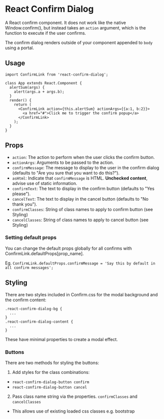 # React Confirm Dialog
A React confirm component. It does not work like the native Window.confirm(), but instead takes an `action` argument, which is the function to execute if the user confirms.

The confirm dialog renders outside of your component appended to `body` using a portal.

## Usage
```
import ConfirmLink from 'react-confirm-dialog';

class App extends React.Component {
  alertSum(args) {
    alert(args.a + args.b);
  }
  render() {
    return (
      <ConfirmLink action={this.alertSum} actionArgs={{a:1, b:2}}>
        <a href="#">Click me to trigger the confirm popup</a>
      </ConfirmLink>
    );
  }
}
```

## Props
- `action`: The action to perform when the user clicks the confirm button.
- `actionArgs`: Arguments to be passed to the action.
- `confirmMessage`: The message to display to the user in the confirm dialog (defaults to "Are you sure that you want to do this?").
- `asHtml`: Indicate that `confirmMessage` is HTML.  __Unchecked content__, advise use of static information.
- `confirmText`: The text to display in the confirm button (defaults to "Yes please").
- `cancelText`: The text to display in the cancel button (defaults to "No thank you").
- `confirmClasses`: String of class names to apply to confirm button (see Styling)
- `cancelClasses`: String of class names to apply to cancel button (see Styling)

### Setting default props
You can change the default props globally for all confirms with ConfirmLink.defaultProps[prop_name].

Eg. `ConfirmLink.defaultProps.confirmMessage = 'Say this by default in all confirm messages';`

## Styling

There are two styles included in Confirm.css for the modal background and the confirm content:
```
.react-confirm-dialog-bg {
  ...
}
.react-confirm-dialog-content {
  ...
}
```
These have minimal properties to create a modal effect.

### Buttons
There are two methods for styling the buttons:

1. Add styles for the class combinations:
  * `react-confirm-dialog-button confirm`
  * `react-confirm-dialog-button cancel`
2. Pass class name string via the properties. `confirmClasses` and `cancelClasses`
  * This allows use of existing loaded css classes e.g. bootstrap
